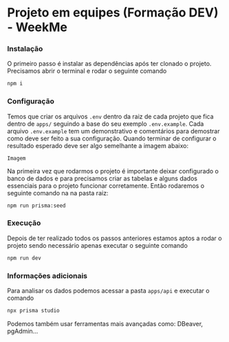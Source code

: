# Projeto em equipes (Formação DEV) - WeekMe

### Instalação

O primeiro passo é instalar as dependências após ter clonado o projeto. Precisamos abrir o terminal e rodar o seguinte comando

```bash
npm i
```

### Configuração

Temos que criar os arquivos `.env` dentro da raiz de cada projeto que fica dentro de `apps/` seguindo a base do seu exemplo `.env.example`. Cada arquivo `.env.example` tem um demonstrativo e comentários para demostrar como deve ser feito a sua configuração. Quando terminar de configurar o resultado esperado deve ser algo semelhante a imagem abaixo:

```
Imagem
```

Na primeira vez que rodarmos o projeto é importante deixar configurado o banco de dados e para precisamos criar as tabelas e alguns dados essenciais para o projeto funcionar corretamente. Então rodaremos o seguinte comando na na pasta raiz:

```bash
npm run prisma:seed
```

### Execução

Depois de ter realizado todos os passos anteriores estamos aptos a rodar o projeto sendo necessário apenas executar o seguinte comando

```bash
npm run dev
```

### Informações adicionais

Para analisar os dados podemos acessar a pasta `apps/api` e executar o comando

```bash
npx prisma studio
```

Podemos também usar ferramentas mais avançadas como: DBeaver, pgAdmin...
